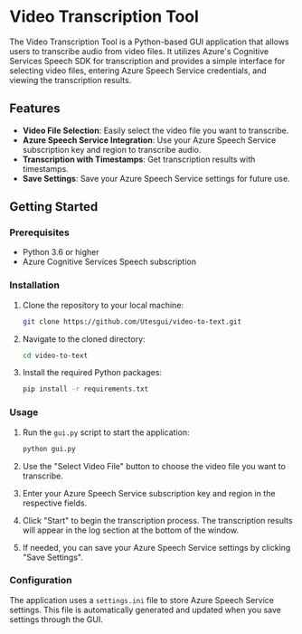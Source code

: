 # Video Transcription Tool

The Video Transcription Tool is a Python-based GUI application that allows users to transcribe audio from video files. It utilizes Azure's Cognitive Services Speech SDK for transcription and provides a simple interface for selecting video files, entering Azure Speech Service credentials, and viewing the transcription results.

## Features

- **Video File Selection**: Easily select the video file you want to transcribe.
- **Azure Speech Service Integration**: Use your Azure Speech Service subscription key and region to transcribe audio.
- **Transcription with Timestamps**: Get transcription results with timestamps.
- **Save Settings**: Save your Azure Speech Service settings for future use.

## Getting Started

### Prerequisites

- Python 3.6 or higher
- Azure Cognitive Services Speech subscription

### Installation

1. Clone the repository to your local machine:

   ```sh
   git clone https://github.com/Utesgui/video-to-text.git
    ```

2. Navigate to the cloned directory:
    ```sh
    cd video-to-text
    ```

3. Install the required Python packages:
    ```sh
    pip install -r requirements.txt
    ```
### Usage

1. Run the ```gui.py``` script to start the application:
    ```sh
    python gui.py
    ```
2. Use the "Select Video File" button to choose the video file you want to transcribe.

3. Enter your Azure Speech Service subscription key and region in the respective fields.

4. Click "Start" to begin the transcription process. The transcription results will appear in the log section at the bottom of the window.

5. If needed, you can save your Azure Speech Service settings by clicking "Save Settings".


### Configuration

The application uses a ```settings.ini``` file to store Azure Speech Service settings. This file is automatically generated and updated when you save settings through the GUI.